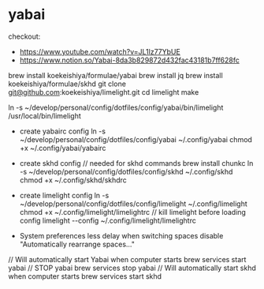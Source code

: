 # yabai

checkout:
  * https://www.youtube.com/watch?v=JL1lz77YbUE
  * https://www.notion.so/Yabai-8da3b829872d432fac43181b7ff628fc

brew install koekeishiya/formulae/yabai
brew install jq
brew install koekeishiya/formulae/skhd
git clone git@github.com:koekeishiya/limelight.git
cd limelight
make

ln -s ~/develop/personal/config/dotfiles/config/yabai/bin/limelight /usr/local/bin/limelight

- create yabairc config
ln -s ~/develop/personal/config/dotfiles/config/yabai ~/.config/yabai
chmod +x  ~/.config/yabai/yabairc

- create skhd config
// needed for skhd commands
brew install chunkc
ln -s ~/develop/personal/config/dotfiles/config/skhd ~/.config/skhd
chmod +x  ~/.config/skhd/skhdrc

- create limelight config
ln -s ~/develop/personal/config/dotfiles/config/limelight ~/.config/limelight
chmod +x  ~/.config/limelight/limelightrc
// kill limelight before loading config
limelight --config ~/.config/limelight/limelightrc

- System preferences
less delay when switching spaces
disable "Automatically rearrange spaces..."

// Will automatically start Yabai when computer starts
brew services start yabai
// STOP yabai
brew services stop yabai
// Will automatically start skhd when computer starts
brew services start skhd